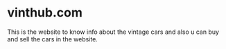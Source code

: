 # vinthub.com
This is the website to know info about the vintage cars and also u can buy and sell the cars in the website.
